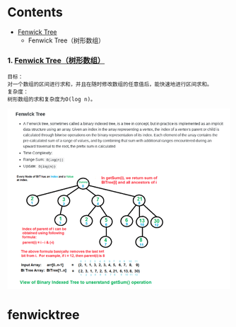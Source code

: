 # Contents
- [Fenwick Tree](#fenwicktree)
  - Fenwick Tree（树形数组）
### 1. [Fenwick Tree（树形数组）](#fenwicktree)
	目标：
	对一个数组的区间进行求和，并且在随时修改数组的任意值后，能快速地进行区间求和。
	复杂度：
	树形数组的求和复杂度为O(log n)。
![](https://github.com/chentianba/notebook/blob/master/data_structure/FenwickTree/FenwickTree.png)
# fenwicktree
